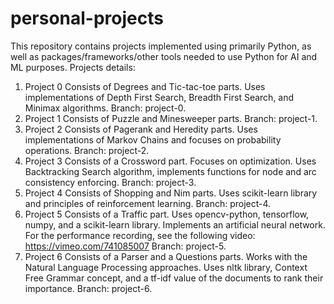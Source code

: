 # personal-projects
This repository contains projects implemented using primarily Python, as well as packages/frameworks/other tools needed to use Python for AI and ML purposes.
Projects details:
1. Project 0
   Consists of Degrees and Tic-tac-toe parts. Uses implementations of Depth First Search, Breadth First Search, and Minimax algorithms.
   Branch: project-0.
2. Project 1
   Consists of Puzzle and Minesweeper parts.
   Branch: project-1.
3. Project 2
   Consists of Pagerank and Heredity parts. Uses implementations of Markov Chains and focuses on probability operations.
   Branch: project-2.
4. Project 3
   Consists of a Crossword part. Focuses on optimization. Uses Backtracking Search algorithm, implements functions for node and arc consistency enforcing.
   Branch: project-3.
5. Project 4
   Consists of Shopping and Nim parts. Uses scikit-learn library and principles of reinforcement learning.
   Branch: project-4.
6. Project 5
   Consists of a Traffic part. Uses opencv-python, tensorflow, numpy, and a scikit-learn library. Implements an artificial neural network. For the performance recording, see the following video: https://vimeo.com/741085007
   Branch: project-5.
7. Project 6
   Consists of a Parser and a Questions parts. Works with the Natural Language Processing approaches. Uses nltk library, Context Free Grammar concept, and a tf-idf value of the documents to rank their importance.
   Branch: project-6.
   

